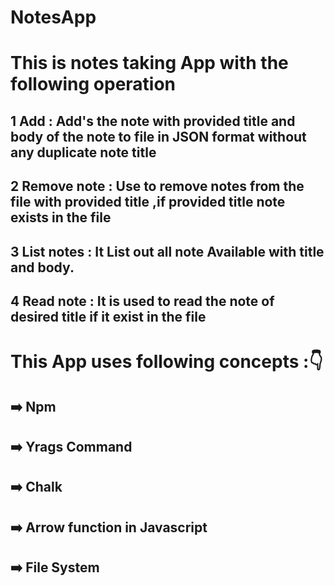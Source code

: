 # NotesApp
# This is notes taking App with the following operation

## 1 Add :  Add's the note with provided title and body of the note to file in JSON format without any duplicate note title
## 2 Remove note : Use to remove notes from the file with provided title ,if provided title note exists in the file
## 3 List notes : It List out all note Available with title and body.
## 4 Read note : It is used to read the note of desired title if it exist in the file
# This App uses following concepts ::point_down:
## :arrow_right: Npm
## :arrow_right: Yrags Command
## :arrow_right: Chalk
## :arrow_right: Arrow function in Javascript
## :arrow_right: File System





